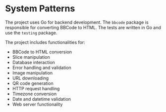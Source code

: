 # System Patterns

The project uses Go for backend development. The `bbcode` package is responsible for converting BBCode to HTML. The tests are written in Go and use the `testing` package.

The project includes functionalities for:
*   BBCode to HTML conversion
*   Slice manipulation
*   Database interaction
*   Error handling and validation
*   Image manipulation
*   URL downloading
*   QR code generation
*   HTTP request handling
*   Timezone conversion
*   Date and datetime validation
*   Web server functionality
